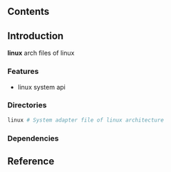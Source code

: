 ## Contents

## Introduction
**linux** arch files of linux

### Features
- linux system api

### Directories

```sh
linux # System adapter file of linux architecture
```

### Dependencies

## Reference
